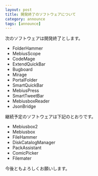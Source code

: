 ```yaml
---
layout: post
title: 開発終了のソフトウェアについて
category: announce
tags: [announce]
---
```


次のソフトウェアは開発終了とします。

* FolderHammer
* MebiusScope
* CodeMage
* ExtendQuickBar
* Bugboard
* Mirage
* PortalFolder
* SmartQuickBar
* MebiusPress
* SmartTweetBar
* MebiusboxReader
* JsonBridge

継続予定のソフトウェアは下記のとおりです。

* Mebiusbox2
* Mebiusbox
* FileHammer
* DiskCatalogManager
* PackAssistant
* ComicPicker
* Filemater

今後ともよろしくお願いします。
